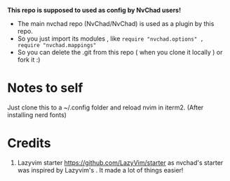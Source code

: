 **This repo is supposed to used as config by NvChad users!**

- The main nvchad repo (NvChad/NvChad) is used as a plugin by this repo.
- So you just import its modules , like `require "nvchad.options" , require "nvchad.mappings"`
- So you can delete the .git from this repo ( when you clone it locally ) or fork it :)

# Notes to self
Just clone this to a ~/.config folder and reload nvim in iterm2. (After installing nerd fonts)
 
# Credits

1) Lazyvim starter https://github.com/LazyVim/starter as nvchad's starter was inspired by Lazyvim's . It made a lot of things easier!
